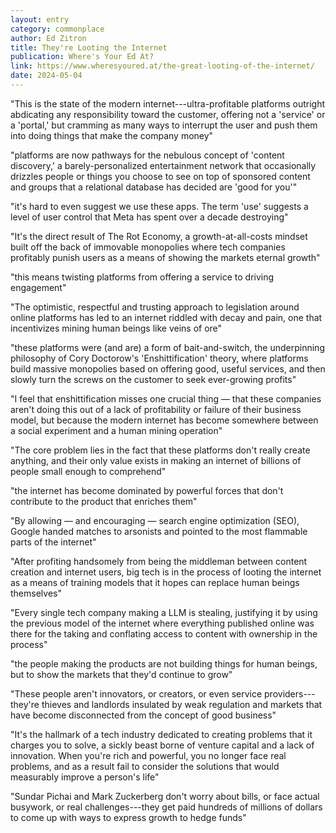 ```yaml
---
layout: entry
category: commonplace
author: Ed Zitron
title: They're Looting the Internet
publication: Where's Your Ed At?
link: https://www.wheresyoured.at/the-great-looting-of-the-internet/
date: 2024-05-04
---
```


"This is the state of the modern internet---ultra-profitable platforms outright abdicating any responsibility toward the customer, offering not a 'service' or a 'portal,' but cramming as many ways to interrupt the user and push them into doing things that make the company money"

"platforms are now pathways for the nebulous concept of 'content discovery,' a barely-personalized entertainment network that occasionally drizzles people or things you choose to see on top of sponsored content and groups that a relational database has decided are 'good for you'"

"it's hard to even suggest we use these apps. The term 'use' suggests a level of user control that Meta has spent over a decade destroying"

"It's the direct result of The Rot Economy, a growth-at-all-costs mindset built off the back of immovable monopolies where tech companies profitably punish users as a means of showing the markets eternal growth"

"this means twisting platforms from offering a service to driving engagement"

"The optimistic, respectful and trusting approach to legislation around online platforms has led to an internet riddled with decay and pain, one that incentivizes mining human beings like veins of ore"

"these platforms were (and are) a form of bait-and-switch, the underpinning philosophy of Cory Doctorow's 'Enshittification' theory, where platforms build massive monopolies based on offering good, useful services, and then slowly turn the screws on the customer to seek ever-growing profits"

"I feel that enshittification misses one crucial thing — that these companies aren't doing this out of a lack of profitability or failure of their business model, but because the modern internet has become somewhere between a social experiment and a human mining operation"

"The core problem lies in the fact that these platforms don't really create anything, and their only value exists in making an internet of billions of people small enough to comprehend"

"the internet has become dominated by powerful forces that don't contribute to the product that enriches them"

"By allowing — and encouraging — search engine optimization (SEO), Google handed matches to arsonists and pointed to the most flammable parts of the internet"

"After profiting handsomely from being the middleman between content creation and internet users, big tech is in the process of looting the internet as a means of training models that it hopes can replace human beings themselves"

"Every single tech company making a LLM is stealing, justifying it by using the previous model of the internet where everything published online was there for the taking and conflating access to content with ownership in the process"

"the people making the products are not building things for human beings, but to show the markets that they'd continue to grow"

"These people aren't innovators, or creators, or even service providers---they're thieves and landlords insulated by weak regulation and markets that have become disconnected from the concept of good business"

"It's the hallmark of a tech industry dedicated to creating problems that it charges you to solve, a sickly beast borne of venture capital and a lack of innovation. When you're rich and powerful, you no longer face real problems, and as a result fail to consider the solutions that would measurably improve a person's life"

"Sundar Pichai and Mark Zuckerberg don't worry about bills, or face actual busywork, or real challenges---they get paid hundreds of millions of dollars to come up with ways to express growth to hedge funds"
